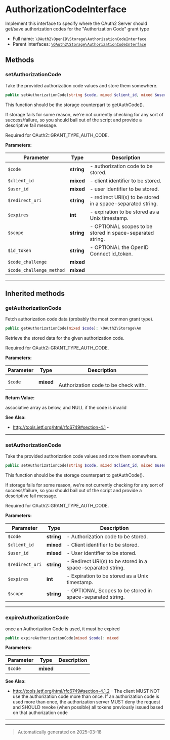 
# AuthorizationCodeInterface

Implement this interface to specify where the OAuth2 Server
should get/save authorization codes for the "Authorization Code"
grant type



* Full name: `\OAuth2\OpenID\Storage\AuthorizationCodeInterface`
* Parent interfaces: [`\OAuth2\Storage\AuthorizationCodeInterface`](../../Storage/AuthorizationCodeInterface.md)


## Methods


### setAuthorizationCode

Take the provided authorization code values and store them somewhere.

```php
public setAuthorizationCode(string $code, mixed $client_id, mixed $user_id, string $redirect_uri, int $expires, string $scope = null, string $id_token = null, mixed $code_challenge = null, mixed $code_challenge_method = null): mixed
```

This function should be the storage counterpart to getAuthCode().

If storage fails for some reason, we're not currently checking for
any sort of success/failure, so you should bail out of the script
and provide a descriptive fail message.

Required for OAuth2::GRANT_TYPE_AUTH_CODE.






**Parameters:**

| Parameter | Type | Description |
|-----------|------|-------------|
| `$code` | **string** | - authorization code to be stored. |
| `$client_id` | **mixed** | - client identifier to be stored. |
| `$user_id` | **mixed** | - user identifier to be stored. |
| `$redirect_uri` | **string** | - redirect URI(s) to be stored in a space-separated string. |
| `$expires` | **int** | - expiration to be stored as a Unix timestamp. |
| `$scope` | **string** | - OPTIONAL scopes to be stored in space-separated string. |
| `$id_token` | **string** | - OPTIONAL the OpenID Connect id_token. |
| `$code_challenge` | **mixed** |  |
| `$code_challenge_method` | **mixed** |  |





***


## Inherited methods


### getAuthorizationCode

Fetch authorization code data (probably the most common grant type).

```php
public getAuthorizationCode(mixed $code): \OAuth2\Storage\An
```

Retrieve the stored data for the given authorization code.

Required for OAuth2::GRANT_TYPE_AUTH_CODE.






**Parameters:**

| Parameter | Type | Description |
|-----------|------|-------------|
| `$code` | **mixed** | <br />Authorization code to be check with. |


**Return Value:**

associative array as below, and NULL if the code is invalid




**See Also:**

* http://tools.ietf.org/html/rfc6749#section-4.1 - 

***

### setAuthorizationCode

Take the provided authorization code values and store them somewhere.

```php
public setAuthorizationCode(string $code, mixed $client_id, mixed $user_id, string $redirect_uri, int $expires, string $scope = null): mixed
```

This function should be the storage counterpart to getAuthCode().

If storage fails for some reason, we're not currently checking for
any sort of success/failure, so you should bail out of the script
and provide a descriptive fail message.

Required for OAuth2::GRANT_TYPE_AUTH_CODE.






**Parameters:**

| Parameter | Type | Description |
|-----------|------|-------------|
| `$code` | **string** | - Authorization code to be stored. |
| `$client_id` | **mixed** | - Client identifier to be stored. |
| `$user_id` | **mixed** | - User identifier to be stored. |
| `$redirect_uri` | **string** | - Redirect URI(s) to be stored in a space-separated string. |
| `$expires` | **int** | - Expiration to be stored as a Unix timestamp. |
| `$scope` | **string** | - OPTIONAL Scopes to be stored in space-separated string. |





***

### expireAuthorizationCode

once an Authorization Code is used, it must be expired

```php
public expireAuthorizationCode(mixed $code): mixed
```








**Parameters:**

| Parameter | Type | Description |
|-----------|------|-------------|
| `$code` | **mixed** |  |





**See Also:**

* http://tools.ietf.org/html/rfc6749#section-4.1.2 - The client MUST NOT use the authorization code
more than once.  If an authorization code is used more than
once, the authorization server MUST deny the request and SHOULD
revoke (when possible) all tokens previously issued based on
that authorization code

***


***
> Automatically generated on 2025-03-18
